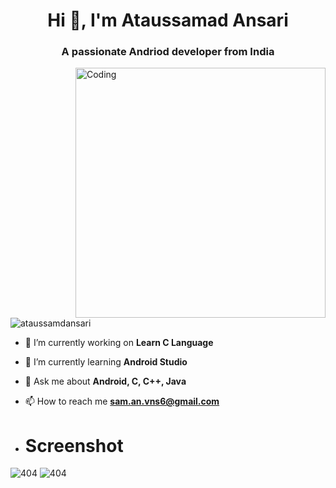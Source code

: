 <h1 align="center">Hi 👋, I'm Ataussamad Ansari</h1>
<h3 align="center">A passionate Andriod developer from India</h3>
<img align="right" alt="Coding" width="400" src="https://cdn.dribbble.com/users/1162077/screenshots/3848914/programmer.gif">

<p align="left"> <img src="https://komarev.com/ghpvc/?username=ataussamdansari&label=Profile%20views&color=0e75b6&style=flat" alt="ataussamdansari" /> </p>

- 🔭 I’m currently working on **Learn C Language**

- 🌱 I’m currently learning **Android Studio**

- 💬 Ask me about **Android, C, C++, Java**

- 📫 How to reach me **sam.an.vns6@gmail.com**

- <h1>Screenshot</h1>
<img src="https://github.com/samad885/Tic-Tac-Game/blob/master/app/src/main/res/drawable/screenshot1.jpg" alt="404">

<img src="https://github.com/samad885/Tic-Tac-Game/blob/master/app/src/main/res/drawable/screenshot2.jpg" alt="404">
